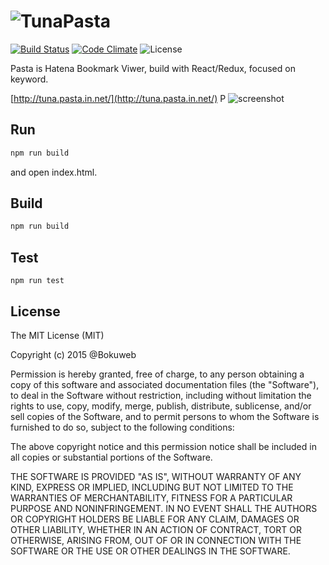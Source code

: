 # ![TunaPasta](https://github.com/bokuweb/tuna_pasta/blob/master/docs/logo.png?raw=true)

[![Build Status](https://travis-ci.org/bokuweb/tuna_pasta.svg?branch=master)](https://travis-ci.org/bokuweb/tuna_pasta)
[![Code Climate](https://codeclimate.com/github/bokuweb/tuna_pasta/badges/gpa.svg)](https://codeclimate.com/github/bokuweb/tuna_pasta)
![License](http://img.shields.io/npm/l/object.assign.svg)


Pasta is Hatena Bookmark Viwer, build with React/Redux, focused on keyword.


[http://tuna.pasta.in.net/](http://tuna.pasta.in.net/)
P
![screenshot](https://github.com/bokuweb/tuna_pasta/blob/master/docs/screenshot.png?raw=true)

## Run

``` sh
npm run build
```

and open index.html.

## Build

``` sh
npm run build
```

## Test

```
npm run test
```

## License

The MIT License (MIT)

Copyright (c) 2015 @Bokuweb

Permission is hereby granted, free of charge, to any person obtaining a copy of this software and associated documentation files (the "Software"), to deal in the Software without restriction, including without limitation the rights to use, copy, modify, merge, publish, distribute, sublicense, and/or sell copies of the Software, and to permit persons to whom the Software is furnished to do so, subject to the following conditions:

The above copyright notice and this permission notice shall be included in all copies or substantial portions of the Software.

THE SOFTWARE IS PROVIDED "AS IS", WITHOUT WARRANTY OF ANY KIND, EXPRESS OR IMPLIED, INCLUDING BUT NOT LIMITED TO THE WARRANTIES OF MERCHANTABILITY, FITNESS FOR A PARTICULAR PURPOSE AND NONINFRINGEMENT. IN NO EVENT SHALL THE AUTHORS OR COPYRIGHT HOLDERS BE LIABLE FOR ANY CLAIM, DAMAGES OR OTHER LIABILITY, WHETHER IN AN ACTION OF CONTRACT, TORT OR OTHERWISE, ARISING FROM, OUT OF OR IN CONNECTION WITH THE SOFTWARE OR THE USE OR OTHER DEALINGS IN THE SOFTWARE.

